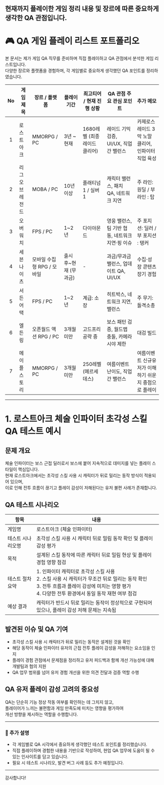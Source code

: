 
## 현재까지 플레이한 게임 정리 내용 및 장르에 따른 중요하게 생각한 QA 관점입니다.
# 🎮 QA 게임 플레이 리스트 포트폴리오

본 문서는 제가 게임 QA 직무를 준비하며 직접 플레이하고 QA 관점에서 분석한 게임 리스트입니다.  
다양한 장르와 플랫폼을 경험하며, 각 게임별로 중요하게 생각했던 QA 포인트를 정리하였습니다.

| No | 게임 제목        | 장르 / 플랫폼          | 플레이 기간          | 최고티어 / 현재 진행 상황      | QA 관점 주요 관심 포인트                                   | 추가 메모                     |
|:-:|----------------|----------------------|--------------------|---------------------------|--------------------------------------------------------|----------------------------|
| 1  | 로스트아크      | MMORPG / PC           | 3년 ~ 현재               | 1680레벨 (최종 레이드 클리어)      | 레이드 기믹 검증, UI/UX, 직업 간 밸런스                    | 카제로스 레이드 3막 노말 클리어, 인파이터 직업 육성            |
| 2  | 리그 오브 레전드 | MOBA / PC             | 10년 이상            | 플래티넘1 / 실버1             | 캐릭터 밸런스, 패치 QA, 네트워크 지연                         | 주 라인: 원딜 / 부 라인 : 탑             |
| 3  | 오버워치        | FPS / PC              | 1~2년               | 다이아몬드                   | 영웅 밸런스, 팀 기반 협동, 네트워크 지연·핑 이슈               | 주 포지션: 딜러 / 부 포지션 : 탱커           |
| 4  | 세븐나이츠      | 모바일 수집형 RPG / 모바일     | 출시 후~현재 (무과금) | -                           | 과금/무과금 밸런스, 업데이트 QA, UI/UX                        | 수집·성장 콘텐츠 장기 경험       |
| 5  | 서든어택        | FPS / PC              | 1~2년               | 계급: 소장                   | 히트박스, 네트워크 지연, 밸런스                              | 주 무기: 돌격소총              |
| 6  | 엘든 링         | 오픈월드 액션 RPG / PC | 3개월 미만           | 고드프리 공략 중              | 보스 패턴 검증, 월드맵 충돌, 카메라 시야 제한                  | 대검 빌드                    |
| 7  | 메이플스토리         | MMORPG / PC | 3개월 미만           | 250레벨(메르세데스)              | 여름이벤트 난이도, 직업 간 밸런스                  | 여름이벤트 신규유저가 이해하기 쉬운지 중점으로 플레이                    |

---
# 1. 로스트아크 체술 인파이터 초각성 스킬 QA 테스트 예시

## 문제 개요  
체술 인파이터는 보스 근접 딜러로서 보스에 붙어 지속적으로 데미지를 넣는 플레이 스타일이 핵심입니다.  
현재 로스트아크에서는 초각성 스킬 사용 시 캐릭터가 뒤로 밀리는 동작 방식이 적용되어 있으며,  
이로 인해 전투 흐름이 끊기고 플레이 감성이 저해된다는 유저 불편 사례가 존재합니다.

## QA 테스트 시나리오

| 항목           | 내용                                                         |
|--------------|------------------------------------------------------------|
| 게임명          | 로스트아크 (체술 인파이터)                                          |
| 테스트 시나리오명 | 초각성 스킬 사용 시 캐릭터 뒤로 밀림 동작 확인 및 플레이 감성 평가                |
| 목적           | 설계된 스킬 동작에 따른 캐릭터 뒤로 밀림 현상 및 플레이 경험 영향 점검                   |
| 테스트 절차 요약  | 1. 인파이터 캐릭터로 초각성 스킬 사용<br>2. 스킬 사용 시 캐릭터가 무조건 뒤로 밀리는 동작 확인<br>3. 전투 흐름과 플레이 감성에 미치는 영향 평가<br>4. 다양한 전투 환경에서 동일 동작 재현 여부 점검 |
| 예상 결과       | 캐릭터가 반드시 뒤로 밀리는 동작이 정상적으로 구현되어 있으나, 플레이 감성 저해 문제는 지속됨           |

## 발견된 이슈 및 QA 기여

- 초각성 스킬 사용 시 캐릭터가 뒤로 밀리는 동작은 설계된 것을 확인  
- 해당 동작이 체술 인파이터 유저의 근접 전투 플레이 감성을 저해하는 요소임을 인지  
- 플레이 경험 관점에서 문제점을 정리하고 유저 피드백과 함께 개선 가능성에 대해 개발팀과 협의 지원  
- QA 업무 범위를 넘어 유저 경험 개선을 위한 의견 전달과 검증 역할 수행

## QA 유저 플레이 감성 고려의 중요성
 
QA는 단순히 기능 정상 작동 여부를 확인하는 데 그치지 않고,  
플레이어가 느끼는 불편함과 게임 만족도에 미치는 영향을 평가하여  
개선 방향을 제시하는 역할을 수행합니다.

---


### 📌 추가 설명
- 각 게임별로 QA 시각에서 중요하게 생각했던 테스트 포인트를 정리했습니다.  
- 직접 플레이하며 경험한 내용을 기반으로 작성하여, 현업 QA 업무에 도움이 될 수 있는 인사이트를 담고 있습니다.  
- 필요 시 테스트 시나리오, 발견 버그 사례 등도 추가 예정입니다.

---

감사합니다!
